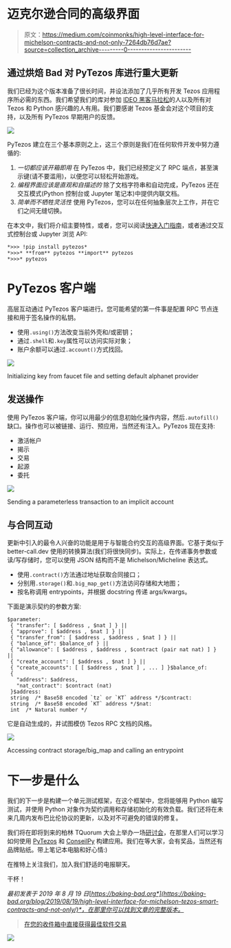 # 迈克尔逊合同的高级界面

> 原文：<https://medium.com/coinmonks/high-level-interface-for-michelson-contracts-and-not-only-7264db76d7ae?source=collection_archive---------0----------------------->

## 通过烘焙 Bad 对 PyTezos 库进行重大更新

我们已经为这个版本准备了很长时间，并设法添加了几乎所有开发 Tezos 应用程序所必需的东西。我们希望我们的库对参加 [IDEO 黑客马拉松](http://ideo.tqtezos.com/)的人以及所有对 Tezos 和 Python 感兴趣的人有用。我们要感谢 Tezos 基金会对这个项目的支持，以及所有 PyTezos 早期用户的反馈。

![](img/65dd02ae5e3e50f721df6d00121e997e.png)

PyTezos 建立在三个基本原则之上，这三个原则是我们在任何软件开发中努力遵循的:

1.  *一切都应该开箱即用*
    在 PyTezos 中，我们已经预定义了 RPC 端点，甚至演示键(请不要滥用)，以便您可以轻松开始游戏。
2.  *编程界面应该是直观和自描述的*
    除了文档字符串和自动完成，PyTezos 还在交互模式(Python 控制台或 Jupyter 笔记本)中提供内联文档。
3.  *简单而不牺牲灵活性* 使用 PyTezos，您可以在任何抽象层次上工作，并在它们之间无缝切换。

在本文中，我们将介绍主要特性，或者，您可以阅读[快速入门指南](https://baking-bad.github.io/pytezos/)，或者通过交互式控制台或 Jupyter 浏览 API:

```
*>>> !pip install pytezos*
*>>>* **from** pytezos **import** pytezos
*>>>* pytezos
```

# PyTezos 客户端

高层互动通过 PyTezos 客户端进行。您可能希望的第一件事是配置 RPC 节点连接和用于签名操作的私钥。

*   使用`.using()`方法改变当前外壳和/或密钥；
*   通过`.shell`和`.key`属性可以访问实际对象；
*   账户余额可以通过`.account()`方式找回。

![](img/e0e24059b693d655df20911d4c2a5910.png)

Initializing key from faucet file and setting default alphanet provider

## 发送操作

使用 PyTezos 客户端，你可以用最少的信息初始化操作内容，然后`.autofill()`缺口。操作也可以被链接、运行、预应用，当然还有注入。PyTezos 现在支持:

*   激活帐户
*   揭示
*   交易
*   起源
*   委托

![](img/c6a2fdf0231bbcba7f61534e333d3589.png)

Sending a parameterless transaction to an implicit account

## 与合同互动

更新中引入的最令人兴奋的功能是用于与智能合约交互的高级界面。它基于类似于 better-call.dev 使用的转换算法(我们将很快同步)。实际上，在传递事务参数或读/写存储时，您可以使用 JSON 结构而不是 Michelson/Micheline 表达式。

*   使用`.contract()`方法通过地址获取合同接口；
*   分别用`.storage()`和`.big_map_get()`方法访问存储和大地图；
*   按名称调用 entrypoints，并根据 docstring 传递 args/kwargs。

下面是演示契约的参数方案:

```
$parameter:
 { "transfer": [ $address , $nat ] } || 
 { "approve": [ $address , $nat ] } || 
 { "transfer_from": [ $address , $address , $nat ] } || 
 { "balance_of": $balance_of } || 
 { "allowance": [ $address , $address , $contract (pair nat nat) ] } || 
 { "create_account": [ $address , $nat ] } || 
 { "create_accounts": [ [ $address , $nat ] , ... ] }$balance_of:
 {
   "address": $address,
   "nat_contract": $contract (nat)
 }$address:
 string  /* Base58 encoded `tz` or `KT` address */$contract:
 string  /* Base58 encoded `KT` address */$nat:
 int  /* Natural number */
```

它是自动生成的，并试图模仿 Tezos RPC 文档的风格。

![](img/924dd6971265c02f5d401403488480e8.png)

Accessing contract storage/big_map and calling an entrypoint

# 下一步是什么

我们的下一步是构建一个单元测试框架，在这个框架中，您将能够用 Python 编写测试，并使用 Python 对象作为契约调用和存储初始化的有效负载。我们还将在未来几周内发布巴比伦协议的更新，以及对不可避免的错误的修复。

我们将在即将到来的柏林 TQuorum 大会上举办一场[研讨会](https://twitter.com/TQTezos/status/1162000245129129985)，在那里人们可以学习如何使用 [PyTezos](https://github.com/baking-bad/pytezos) 和 [ConseilPy](https://github.com/baking-bad/conseilpy) 构建应用。我们在等大家，会有奖品，当然还有品牌贴纸。带上笔记本电脑和好心情:)

在推特上关注我们，加入我们舒适的电报聊天。

干杯！

*最初发表于 2019 年 8 月 19 日*[*https://baking-bad.org*](https://baking-bad.org/blog/2019/08/19/high-level-interface-for-michelson-tezos-smart-contracts-and-not-only/)*，在那里你可以找到文章的完整版本。*

> [在您的收件箱中直接获得最佳软件交易](https://coincodecap.com/?utm_source=coinmonks)

[![](img/7c0b3dfdcbfea594cc0ae7d4f9bf6fcb.png)](https://coincodecap.com/?utm_source=coinmonks)